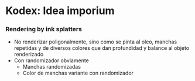 # Kodex: Idea imporium

### Rendering by ink splatters
- No renderizar poligonalmente, sino como se pinta al oleo, manchas repetidas y de diversos colores que dan profundidad y balance al objeto renderizado
- Con randomizador obviamente
  - Manchas randomizadas
  - Color de manchas variante con randomizador
